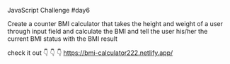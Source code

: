JavaScript Challenge #day6

Create a counter BMI calculator that takes the height and weight of a user through input field and calculate the BMI and tell the user his/her the current BMI status
with the BMI result

check it out 👇 👇 👇 
https://bmi-calculator222.netlify.app/
